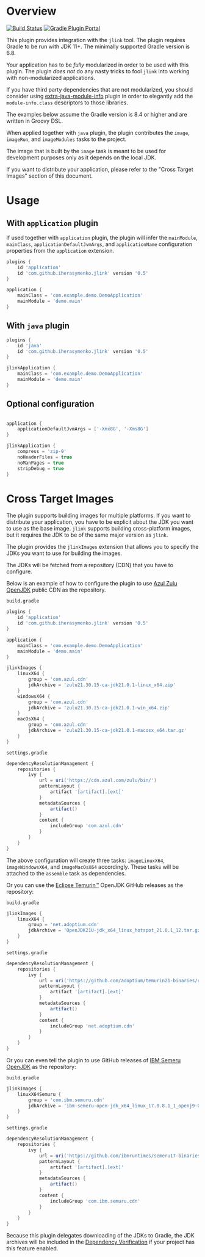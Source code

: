 # Overview

[![Build Status](https://img.shields.io/endpoint.svg?url=https%3A%2F%2Factions-badge.atrox.dev%2Fiherasymenko%2Fjlink-gradle-plugin%2Fbadge&style=flat)](https://actions-badge.atrox.dev/iherasymenko/jlink-gradle-plugin/goto)
[![Gradle Plugin Portal](https://img.shields.io/gradle-plugin-portal/v/com.github.iherasymenko.jlink)](https://plugins.gradle.org/plugin/com.github.iherasymenko.jlink)

This plugin provides integration with the `jlink` tool. The plugin requires Gradle to be run with JDK 11+. The minimally supported Gradle version is 6.8.

Your application has to be _fully_ modularized in order to be used with this plugin. The plugin _does not_ do any nasty tricks to fool `jlink` into working with non-modularized applications. 

If you have third party dependencies that are not modularized, you should consider using [extra-java-module-info](https://github.com/gradlex-org/extra-java-module-info) plugin in order to elegantly add the `module-info.class` descriptors to those libraries. 

The examples below assume the Gradle version is 8.4 or higher and are written in Groovy DSL.

When applied together with `java` plugin, the plugin contributes the `image`, `imageRun`, and `imageModules` tasks to the project. 

The image that is built by the `image` task is meant to be used for development purposes only as it depends on the local JDK.

If you want to distribute your application, please refer to the "Cross Target Images" section of this document.

# Usage

## With `application` plugin

If used together with `application` plugin, the plugin will infer the `mainModule`, `mainClass`, 
`applicationDefaultJvmArgs`, and `applicationName` configuration properties from the `application` extension.

```groovy
plugins {
    id 'application'
    id 'com.github.iherasymenko.jlink' version '0.5'
}

application {
    mainClass = 'com.example.demo.DemoApplication'
    mainModule = 'demo.main'
}

```

## With `java` plugin

```groovy
plugins {
    id 'java'
    id 'com.github.iherasymenko.jlink' version '0.5'
}

jlinkApplication {
    mainClass = 'com.example.demo.DemoApplication'
    mainModule = 'demo.main'
}
```

## Optional configuration

```groovy

application {
    applicationDefaultJvmArgs = ['-Xmx8G', '-Xms8G']
}

jlinkApplication {
    compress = 'zip-9'
    noHeaderFiles = true
    noManPages = true
    stripDebug = true
}

```

# Cross Target Images

The plugin supports building images for multiple platforms. If you want to distribute your application, you have to be explicit 
about the JDK you want to use as the base image. `jlink` supports building cross-platform images, but it requires the JDK to be of the same 
major version as `jlink`.

The plugin provides the `jlinkImages` extension that allows you to specify the JDKs you want to use for building the images.

The JDKs will be fetched from a repository (CDN) that you have to configure. 

Below is an example of how to configure the plugin to use [Azul Zulu OpenJDK](https://cdn.azul.com/zulu/bin/) public CDN as the repository.

`build.gradle`

```groovy
plugins {
    id 'application'
    id 'com.github.iherasymenko.jlink' version '0.5'
}

application {
    mainClass = 'com.example.demo.DemoApplication'
    mainModule = 'demo.main'
}

jlinkImages {
	linuxX64 {
		group = 'com.azul.cdn'
		jdkArchive = 'zulu21.30.15-ca-jdk21.0.1-linux_x64.zip'
	}
	windowsX64 {
		group = 'com.azul.cdn'
		jdkArchive = 'zulu21.30.15-ca-jdk21.0.1-win_x64.zip'
	}
	macOsX64 {
		group = 'com.azul.cdn'
		jdkArchive = 'zulu21.30.15-ca-jdk21.0.1-macosx_x64.tar.gz'
	}
}

```
`settings.gradle`

```groovy
dependencyResolutionManagement {
    repositories {
        ivy {
            url = uri('https://cdn.azul.com/zulu/bin/')
            patternLayout {
                artifact '[artifact].[ext]'
            }
            metadataSources {
                artifact()
            }
            content {
                includeGroup 'com.azul.cdn'
            }
        }
    }
}
```

The above configuration will create three tasks: `imageLinuxX64`, `imageWindowsX64`, and `imageMacOsX64` accordingly. 
These tasks will be attached to the `assemble` task as dependencies.

Or you can use the [Eclipse Temurin™](https://adoptium.net/temurin/releases/) OpenJDK GitHub releases as the repository:

`build.gradle`
```groovy
jlinkImages {
    linuxX64 {
        group = 'net.adoptium.cdn'
        jdkArchive = 'OpenJDK21U-jdk_x64_linux_hotspot_21.0.1_12.tar.gz'
    }
}
```

`settings.gradle`
```groovy
dependencyResolutionManagement {
    repositories {
        ivy {
            url = uri('https://github.com/adoptium/temurin21-binaries/releases/download/jdk-21.0.1%2B12/')
            patternLayout {
                artifact '[artifact].[ext]'
            }
            metadataSources {
                artifact()
            }
            content {
                includeGroup 'net.adoptium.cdn'
            }
        }
    }
}
```

Or you can even tell the plugin to use GitHub releases of [IBM Semeru OpenJDK](https://developer.ibm.com/languages/java/semeru-runtimes/downloads/) as the repository:

`build.gradle`
```groovy
jlinkImages {
	linuxX64Semuru {
		group = 'com.ibm.semuru.cdn'
		jdkArchive = 'ibm-semeru-open-jdk_x64_linux_17.0.8.1_1_openj9-0.40.0.tar.gz'
	}
}
```

`settings.gradle`

```groovy
dependencyResolutionManagement {
    repositories {
        ivy {
            url = uri('https://github.com/ibmruntimes/semeru17-binaries/releases/download/jdk-17.0.8.1%2B1_openj9-0.40.0/')
            patternLayout {
                artifact '[artifact].[ext]'
            }
            metadataSources {
                artifact()
            }
            content {
                includeGroup 'com.ibm.semuru.cdn'
            }
        }
    }
}
```

Because this plugin delegates downloading of the JDKs to Gradle, the JDK archives will be included in the [Dependency Verification](https://docs.gradle.org/8.4/userguide/dependency_verification.html) if your project has this feature enabled.